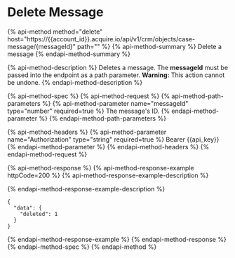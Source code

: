 # Delete Message

{% api-method method="delete" host="https://{{account\_id}}.acquire.io/api/v1/crm/objects/case-message/{messageId}" path="" %}
{% api-method-summary %}
Delete a message
{% endapi-method-summary %}

{% api-method-description %}
Deletes a message. The **messageId** must be passed into the endpoint as a path parameter. **Warning:** This action cannot be undone. 
{% endapi-method-description %}

{% api-method-spec %}
{% api-method-request %}
{% api-method-path-parameters %}
{% api-method-parameter name="messageId" type="number" required=true %}
The message's ID.
{% endapi-method-parameter %}
{% endapi-method-path-parameters %}

{% api-method-headers %}
{% api-method-parameter name="Authorization" type="string" required=true %}
Bearer {{api\_key}}
{% endapi-method-parameter %}
{% endapi-method-headers %}
{% endapi-method-request %}

{% api-method-response %}
{% api-method-response-example httpCode=200 %}
{% api-method-response-example-description %}

{% endapi-method-response-example-description %}

```
{
  "data": {
    "deleted": 1
  }
}
```
{% endapi-method-response-example %}
{% endapi-method-response %}
{% endapi-method-spec %}
{% endapi-method %}



